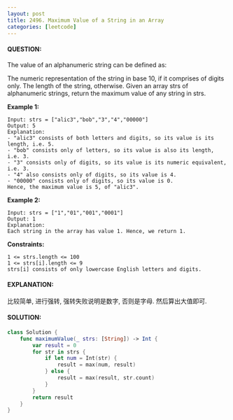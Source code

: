 ```yaml
---
layout: post
title: 2496. Maximum Value of a String in an Array
categories: [leetcode]
---
```

#### QUESTION:
The value of an alphanumeric string can be defined as:

The numeric representation of the string in base 10, if it comprises of digits only.
The length of the string, otherwise.
Given an array strs of alphanumeric strings, return the maximum value of any string in strs.

 

__Example 1:__
```
Input: strs = ["alic3","bob","3","4","00000"]
Output: 5
Explanation: 
- "alic3" consists of both letters and digits, so its value is its length, i.e. 5.
- "bob" consists only of letters, so its value is also its length, i.e. 3.
- "3" consists only of digits, so its value is its numeric equivalent, i.e. 3.
- "4" also consists only of digits, so its value is 4.
- "00000" consists only of digits, so its value is 0.
Hence, the maximum value is 5, of "alic3".
```
__Example 2:__
```
Input: strs = ["1","01","001","0001"]
Output: 1
Explanation: 
Each string in the array has value 1. Hence, we return 1.
```
 

__Constraints:__
```
1 <= strs.length <= 100
1 <= strs[i].length <= 9
strs[i] consists of only lowercase English letters and digits.
```
#### EXPLANATION:

比较简单, 进行强转, 强转失败说明是数字, 否则是字母. 然后算出大值即可.

#### SOLUTION:
```swift
class Solution {
    func maximumValue(_ strs: [String]) -> Int {
        var result = 0
        for str in strs {
            if let num = Int(str) {
                result = max(num, result)
            } else {
                result = max(result, str.count)
            }
        }
        return result
    }
}
```
